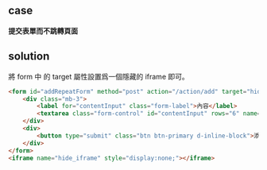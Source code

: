 ## case

**提交表單而不跳轉頁面**

## solution

將 form 中 的 target 屬性設置爲一個隱藏的 iframe 即可。

```html
<form id="addRepeatForm" method="post" action="/action/add" target="hide_iframe">
    <div class="mb-3">
        <label for="contentInput" class="form-label">內容</label>
        <textarea class="form-control" id="contentInput" rows="6" name="content" required></textarea>
    </div>
    <div>
        <button type="submit" class="btn btn-primary d-inline-block">添加</button>
    </div>
</form>
<iframe name="hide_iframe" style="display:none;"></iframe>
```

